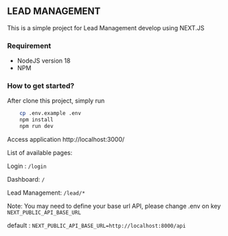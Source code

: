 ## LEAD MANAGEMENT
This is a simple project for Lead Management develop using NEXT.JS

### Requirement

 - NodeJS version 18
 - NPM

### How to get started?
After clone this project, simply run

```bash
    cp .env.example .env
    npm install
    npm run dev
```
Access application http://localhost:3000/

List of available pages:

Login : `/login`

Dashboard: `/`

Lead Management: `/lead/*`

Note: You may need to define your base url API, please change .env on key `NEXT_PUBLIC_API_BASE_URL`

default : `NEXT_PUBLIC_API_BASE_URL=http://localhost:8000/api`